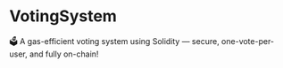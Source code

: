 # VotingSystem
🗳️ A gas-efficient voting system using Solidity — secure, one-vote-per-user, and fully on-chain!
